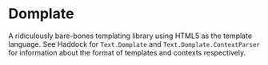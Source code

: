 Domplate
========

A ridiculously bare-bones templating library using HTML5 as the template
language. See Haddock for `Text.Domplate` and `Text.Domplate.ContextParser`
for information about the format of templates and contexts respectively.

